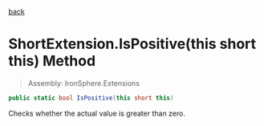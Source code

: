 ﻿

[back](/IronSphere.Extensions/types/ShortExtension)

# ShortExtension.IsPositive(this short this) Method

> Assembly: IronSphere.Extensions

```csharp
public static bool IsPositive(this short this)
```

Checks whether the actual value is greater than zero.

 